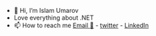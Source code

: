 - 👋 Hi, I’m Islam Umarov
- Love everything about .NET  
- 📫 How to reach me [Email :email:](mailto:ihtyyarovich@gmail.com) -  [twitter](https://twitter.com/i_umarov) -  [LinkedIn](https://www.linkedin.com/in/islamumarov/)

